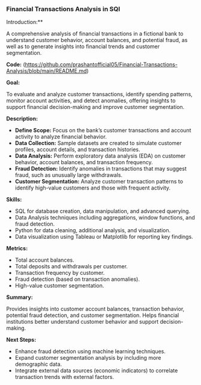 ### Financial Transactions Analysis in SQl
Introduction:**

   A comprehensive analysis of financial transactions in a fictional bank to understand customer behavior, 
   account balances, and potential fraud, as well as to generate insights into financial trends and 
   customer segmentation.

  **Code:** (https://github.com/prashantofficial05/Financial-Transactions-Analysis/blob/main/README.md)
  
  **Goal:**
  
   To evaluate and analyze customer transactions, identify spending patterns, monitor account 
   activities, and detect anomalies, offering insights to support financial decision-making and improve 
   customer segmentation.

**Description:**
   - **Define Scope:** Focus on the bank’s customer transactions and account activity to analyze financial 
        behavior.
   - **Data Collection:** Sample datasets are created to simulate customer profiles, account details, and 
       transaction histories.
   - **Data Analysis:** Perform exploratory data analysis (EDA) on customer behavior, account balances, and 
       transaction frequency.
   - **Fraud Detection:** Identify anomalies in transactions that may suggest fraud, such as unusually large 
       withdrawals.
   - **Customer Segmentation:** Analyze customer transaction patterns to identify high-value customers and 
       those with frequent activity.
     
**Skills:**
   - SQL for database creation, data manipulation, and advanced querying.
   - Data Analysis techniques including aggregations, window functions, and fraud detection.
   - Python for data cleaning, additional analysis, and visualization.
   - Data visualization using Tableau or Matplotlib for reporting key findings.
     
**Metrics:**
   - Total account balances.
   - Total deposits and withdrawals per customer.
   - Transaction frequency by customer.
   - Fraud detection (based on transaction anomalies).
   - High-value customer segmentation.


**Summary:**

   Provides insights into customer account balances, transaction behavior, potential fraud detection, and 
   customer segmentation. Helps financial institutions better understand customer behavior and support 
   decision-making.

**Next Steps:**
   - Enhance fraud detection using machine learning techniques.
   - Expand customer segmentation analysis by including more demographic data.
   - Integrate external data sources (economic indicators) to correlate transaction trends with external 
     factors.






